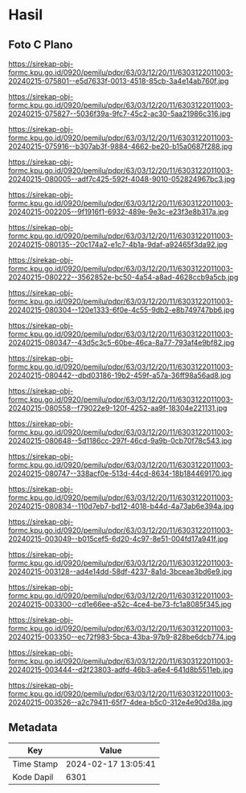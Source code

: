 # Hasil

## Foto C Plano

https://sirekap-obj-formc.kpu.go.id/0920/pemilu/pdpr/63/03/12/20/11/6303122011003-20240215-075801--e5d7633f-0013-4518-85cb-3a4e14ab760f.jpg

https://sirekap-obj-formc.kpu.go.id/0920/pemilu/pdpr/63/03/12/20/11/6303122011003-20240215-075827--5036f39a-9fc7-45c2-ac30-5aa21986c316.jpg

https://sirekap-obj-formc.kpu.go.id/0920/pemilu/pdpr/63/03/12/20/11/6303122011003-20240215-075916--b307ab3f-9884-4662-be20-b15a0687f288.jpg

https://sirekap-obj-formc.kpu.go.id/0920/pemilu/pdpr/63/03/12/20/11/6303122011003-20240215-080005--adf7c425-592f-4048-9010-052824967bc3.jpg

https://sirekap-obj-formc.kpu.go.id/0920/pemilu/pdpr/63/03/12/20/11/6303122011003-20240215-002205--9f1916f1-6932-489e-9e3c-e23f3e8b317a.jpg

https://sirekap-obj-formc.kpu.go.id/0920/pemilu/pdpr/63/03/12/20/11/6303122011003-20240215-080135--20c174a2-e1c7-4b1a-9daf-a92465f3da92.jpg

https://sirekap-obj-formc.kpu.go.id/0920/pemilu/pdpr/63/03/12/20/11/6303122011003-20240215-080222--3562852e-bc50-4a54-a8ad-4628ccb9a5cb.jpg

https://sirekap-obj-formc.kpu.go.id/0920/pemilu/pdpr/63/03/12/20/11/6303122011003-20240215-080304--120e1333-6f0e-4c55-9db2-e8b749747bb6.jpg

https://sirekap-obj-formc.kpu.go.id/0920/pemilu/pdpr/63/03/12/20/11/6303122011003-20240215-080347--43d5c3c5-60be-46ca-8a77-793af4e9bf82.jpg

https://sirekap-obj-formc.kpu.go.id/0920/pemilu/pdpr/63/03/12/20/11/6303122011003-20240215-080442--dbd03186-19b2-459f-a57a-36ff98a56ad8.jpg

https://sirekap-obj-formc.kpu.go.id/0920/pemilu/pdpr/63/03/12/20/11/6303122011003-20240215-080558--f79022e9-120f-4252-aa9f-18304e221131.jpg

https://sirekap-obj-formc.kpu.go.id/0920/pemilu/pdpr/63/03/12/20/11/6303122011003-20240215-080648--5d1186cc-297f-46cd-9a9b-0cb70f78c543.jpg

https://sirekap-obj-formc.kpu.go.id/0920/pemilu/pdpr/63/03/12/20/11/6303122011003-20240215-080747--338acf0e-513d-44cd-8634-18b184469170.jpg

https://sirekap-obj-formc.kpu.go.id/0920/pemilu/pdpr/63/03/12/20/11/6303122011003-20240215-080834--110d7eb7-bd12-4018-b44d-4a73ab6e394a.jpg

https://sirekap-obj-formc.kpu.go.id/0920/pemilu/pdpr/63/03/12/20/11/6303122011003-20240215-003049--b015cef5-6d20-4c97-8e51-004fd17a941f.jpg

https://sirekap-obj-formc.kpu.go.id/0920/pemilu/pdpr/63/03/12/20/11/6303122011003-20240215-003128--ad4e14dd-58df-4237-8a1d-3bceae3bd6e9.jpg

https://sirekap-obj-formc.kpu.go.id/0920/pemilu/pdpr/63/03/12/20/11/6303122011003-20240215-003300--cd1e66ee-a52c-4ce4-be73-fc1a8085f345.jpg

https://sirekap-obj-formc.kpu.go.id/0920/pemilu/pdpr/63/03/12/20/11/6303122011003-20240215-003350--ec72f983-5bca-43ba-97b9-828be6dcb774.jpg

https://sirekap-obj-formc.kpu.go.id/0920/pemilu/pdpr/63/03/12/20/11/6303122011003-20240215-003444--d2f23803-adfd-46b3-a6e4-641d8b5511eb.jpg

https://sirekap-obj-formc.kpu.go.id/0920/pemilu/pdpr/63/03/12/20/11/6303122011003-20240215-003526--a2c79411-65f7-4dea-b5c0-312e4e90d38a.jpg


## Metadata

| Key        | Value               |
| ---------- | ------------------- |
| Time Stamp | 2024-02-17 13:05:41 |
| Kode Dapil | 6301                |



